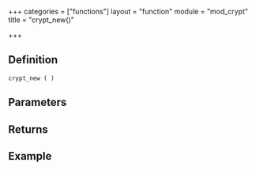 +++
categories = ["functions"]
layout = "function"
module = "mod_crypt"
title = "crypt_new()"

+++

## Definition

    crypt_new ( )

## Parameters

## Returns

## Example
